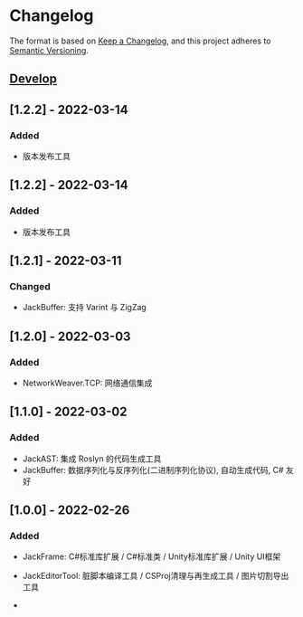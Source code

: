 # Changelog
The format is based on [Keep a Changelog](https://keepachangelog.com/en/1.0.0/),
and this project adheres to [Semantic Versioning](https://semver.org/spec/v2.0.0.html).


## [Develop]
## [1.2.2] - 2022-03-14
### Added
- 版本发布工具
## [1.2.2] - 2022-03-14
### Added
- 版本发布工具
## [1.2.1] - 2022-03-11
### Changed
- JackBuffer: 支持 Varint 与 ZigZag

## [1.2.0] - 2022-03-03
### Added
- NetworkWeaver.TCP: 网络通信集成

## [1.1.0] - 2022-03-02
### Added
- JackAST: 集成 Roslyn 的代码生成工具
- JackBuffer: 数据序列化与反序列化(二进制序列化协议), 自动生成代码, C# 友好

## [1.0.0] - 2022-02-26
### Added
- JackFrame: C#标准库扩展 / C#标准类 / Unity标准库扩展 / Unity UI框架
- JackEditorTool: 脏脚本编译工具 / CSProj清理与再生成工具 / 图片切割导出工具

- [Develop]: https://github.com/chenwansal/JackFrame
